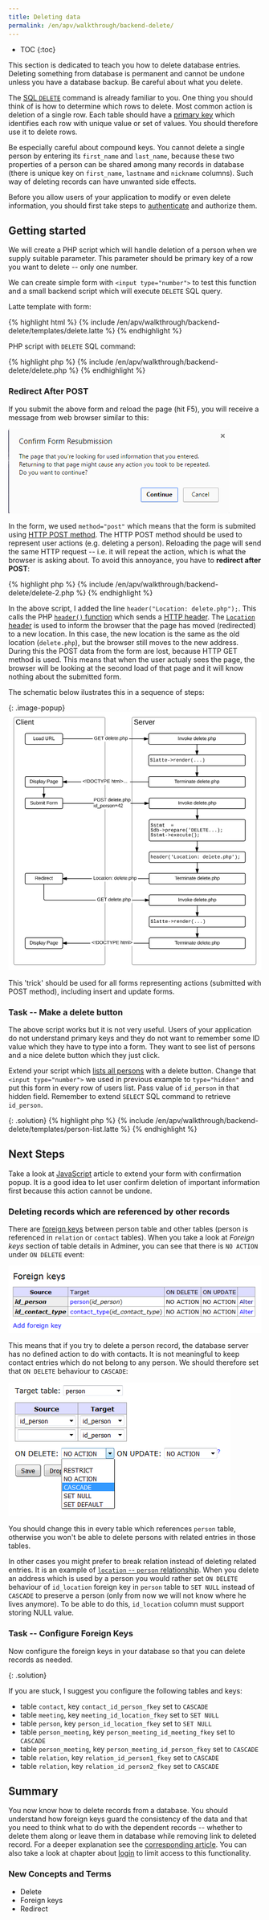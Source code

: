 ```yaml
---
title: Deleting data
permalink: /en/apv/walkthrough/backend-delete/
---
```


* TOC
{:toc}

This section is dedicated to teach you how to delete database entries.
Deleting something from database is permanent and cannot be undone unless you have a database
backup. Be careful about what you delete.

The [SQL `DELETE`](/en/apv/walkthrough/database/#delete) command is already familiar to you.
One thing you should think of is how to determine which rows to delete. Most common action
is deletion of a single row. Each table should have a 
[primary key](/en/apv/articles/relational-database/#key) which identifies
each row with unique value or set of values. You should therefore use it to delete rows.

Be especially careful about compound keys. You cannot delete a single person by entering
its `first_name` and `last_name`, because these two properties
of a person can be shared among many records in database (there is unique key on `first_name`,
`lastname` and `nickname` columns). Such way of deleting records can have unwanted side effects.

Before you allow users of your application to modify or even delete information, you should first
take steps to [authenticate](/en/apv/walkthrough/login) and authorize them.

## Getting started
We will create a PHP script which will handle deletion of a person when we supply suitable
parameter. This parameter should be primary key of a row you want to delete -- only one number.

We can create simple form with `<input type="number">` to test this function and a small backend
script which will execute `DELETE` SQL query.

Latte template with form:

{% highlight html %}
{% include /en/apv/walkthrough/backend-delete/templates/delete.latte %}
{% endhighlight %}

PHP script with `DELETE` SQL command:

{% highlight php %}
{% include /en/apv/walkthrough/backend-delete/delete.php %}
{% endhighlight %}

### Redirect After POST
If you submit the above form and reload the page (hit F5), you will receive a message from web browser
similar to this:

![Screenshot - Browser Reload](reload.png)

In the form, we used `method="post"` which means that the form is submited using [HTTP POST method](todo).
The HTTP POST method should be used to represent user actions (e.g. deleting a person). Reloading the 
page will send the same HTTP request -- i.e. it will repeat the action, which is what the browser
is asking about. To avoid this annoyance, you have to **redirect after POST**: 

{% highlight php %}
{% include /en/apv/walkthrough/backend-delete/delete-2.php %}
{% endhighlight %}

In the above script, I added the line `header("Location: delete.php");`. This calls the PHP
[`header()` function](http://php.net/manual/en/function.header.php) which sends a [HTTP header](todo).
The [`Location` header](https://en.wikipedia.org/wiki/HTTP_location) is used to inform the browser
that the page has moved (redirected) to a new location. In this case, the new location is the same as the old location
(`delete.php`), but the browser still moves to the new address. During this the POST data from the 
form are lost, because HTTP GET method is used. This means that when the user actualy sees the page, 
the browser will be looking at the second load of that page and it will know nothing about the submitted form.

The schematic below ilustrates this in a sequence of steps:

{: .image-popup}
![Graph -- Redirect after POST](/en/apv/walkthrough/backend-delete/redirect.svg)

This 'trick' should be used for all forms representing actions (submitted with POST method), including
insert and update forms.

### Task -- Make a delete button
The above script works but it is not very useful. Users of your application do not understand primary keys
and they do not want to remember some ID value which they have to type into a form. They want to see
list of persons and a nice delete button which they just click.

Extend your script which [lists all persons](/en/apv/walkthrough/backend-select/) with a delete button. Change that `<input type="number">`
we used in previous example to `type="hidden"` and put this form in every row of users list.
Pass value of `id_person` in that hidden field. Remember to extend `SELECT` SQL command to
retrieve `id_person`.

{: .solution}
{% highlight php %}
{% include /en/apv/walkthrough/backend-delete/templates/person-list.latte %}
{% endhighlight %}

## Next Steps
Take a look at [JavaScript](/en/apv/walkthrough/javascript#using-javascript-to-confirm-user-actions)
article to extend your form with confirmation popup. It is a good idea to let user confirm deletion of
important information first because this action cannot be undone.

### Deleting records which are referenced by other records
There are [foreign keys](/en/apv/articles/database-tech/#foreign-key-constraint) between person table
and other tables (person is referenced in `relation` or `contact` tables). When you take a look
at *Foreign keys* section of table details in Adminer, you can see that there is `NO ACTION` under
`ON DELETE` event:

![Foreign key cascade 1](fk1.png)
 
This means that if you try to delete a person record, the database server has no defined
action to do with contacts. It is not meaningful to keep contact entries which do not belong to any
person. We should therefore set that `ON DELETE` behaviour to `CASCADE`:

![Foreign key cascade 2](fk2.png)

You should change this in every table which references `person` table, otherwise you won't be able
to delete persons with related entries in those tables.

In other cases you might prefer to break relation instead of deleting related entries. It is an example
of [`location` -- `person` relationship](/en/apv/articles/database-tech/#foreign-key----set-nul-example). 
When you delete an address which is used by a person you would
rather set `ON DELETE` behaviour of `id_location` foreign key in `person` table to `SET NULL` instead
of `CASCADE` to preserve a person (only from now we will not know where he lives anymore). To be able
to do this, `id_location` column must support storing NULL value.

### Task -- Configure Foreign Keys
Now configure the foreign keys in your database so that you can delete records as needed.

{: .solution}
<div markdown='1'>
If you are stuck, I suggest you configure the following tables and keys:

- table `contact`, key `contact_id_person_fkey` set to `CASCADE`
- table `meeting`, key `meeting_id_location_fkey` set to `SET NULL`
- table `person`, key `person_id_location_fkey` set to `SET NULL`
- table `person_meeting`, key `person_meeting_id_meeting_fkey` set to `CASCADE`
- table `person_meeting`, key `person_meeting_id_person_fkey` set to `CASCADE`
- table `relation`, key `relation_id_person1_fkey` set to `CASCADE`
- table `relation`, key `relation_id_person2_fkey` set to `CASCADE` 
</div>

## Summary
You now know how to delete records from a database. You should understand how foreign keys guard the
consistency of the data and that you need to think what to do with the dependent records -- whether to delete them along
or leave them in database while removing link to deleted record. For a deeper explanation see
the [corresponding article](/en/apv/article/database-tech/#integrity-constraints). You can also
take a look at chapter about [login](/en/apv/walkthrough/login) to limit access to this functionality.

### New Concepts and Terms
- Delete
- Foreign keys
- Redirect
